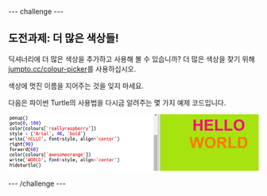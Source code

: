\--- challenge \---

## 도전과제: 더 많은 색상들!

딕셔너리에 더 많은 색상을 추가하고 사용해 볼 수 있습니까? 더 많은 색상을 찾기 위해 <a href="http://jumpto.cc/colour-picker" target="_blank"> jumpto.cc/colour-picker</a>를 사용하십시오.

색상에 멋진 이름을 지어주는 것을 잊지 마세요.

다음은 파이썬 Turtle의 사용법을 다시금 알려주는 몇 가지 예제 코드입니다.

![스크린샷](images/colourful-challenge1.png)

\--- /challenge \---